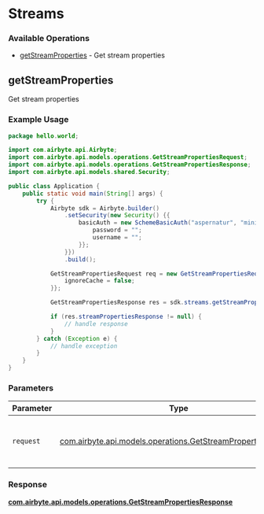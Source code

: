 # Streams

### Available Operations

* [getStreamProperties](#getstreamproperties) - Get stream properties

## getStreamProperties

Get stream properties

### Example Usage

```java
package hello.world;

import com.airbyte.api.Airbyte;
import com.airbyte.api.models.operations.GetStreamPropertiesRequest;
import com.airbyte.api.models.operations.GetStreamPropertiesResponse;
import com.airbyte.api.models.shared.Security;

public class Application {
    public static void main(String[] args) {
        try {
            Airbyte sdk = Airbyte.builder()
                .setSecurity(new Security() {{
                    basicAuth = new SchemeBasicAuth("aspernatur", "minima") {{
                        password = "";
                        username = "";
                    }};
                }})
                .build();

            GetStreamPropertiesRequest req = new GetStreamPropertiesRequest("eaque", "a") {{
                ignoreCache = false;
            }};            

            GetStreamPropertiesResponse res = sdk.streams.getStreamProperties(req);

            if (res.streamPropertiesResponse != null) {
                // handle response
            }
        } catch (Exception e) {
            // handle exception
        }
    }
}
```

### Parameters

| Parameter                                                                                                             | Type                                                                                                                  | Required                                                                                                              | Description                                                                                                           |
| --------------------------------------------------------------------------------------------------------------------- | --------------------------------------------------------------------------------------------------------------------- | --------------------------------------------------------------------------------------------------------------------- | --------------------------------------------------------------------------------------------------------------------- |
| `request`                                                                                                             | [com.airbyte.api.models.operations.GetStreamPropertiesRequest](../../models/operations/GetStreamPropertiesRequest.md) | :heavy_check_mark:                                                                                                    | The request object to use for the request.                                                                            |


### Response

**[com.airbyte.api.models.operations.GetStreamPropertiesResponse](../../models/operations/GetStreamPropertiesResponse.md)**

